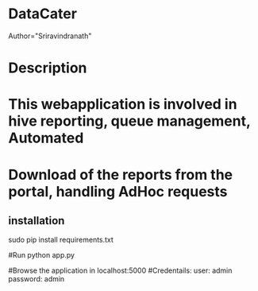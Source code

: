 # DataCater
Author="Sriravindranath"

# Description
# This webapplication is involved in hive reporting, queue management, Automated #
# Download of the reports from the portal, handling AdHoc requests               #

## installation
sudo pip install requirements.txt

#Run
python app.py

#Browse the application in localhost:5000
#Credentails: user: admin   password: admin
